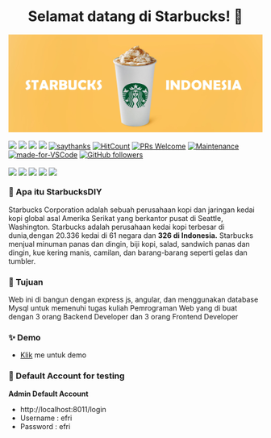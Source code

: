 <h1 align="center">Selamat datang di Starbucks! 👋</h1>

<p align="center">
  <img src="public/asset/banner1.jpg" widht="100"/>
</p>

[![](https://img.shields.io/github/issues/Syauqizaidan/GameINA?style=flat-square)](https://img.shields.io/github/issues/Syauqizaidan/GameINA?style=flat-square) ![](https://img.shields.io/github/stars/Syauqizaidan/GameINA?style=flat-square)
![](https://img.shields.io/github/forks/Syauqizaidan/GameINA?style=flat-square) ![](https://img.shields.io/github/license/Syauqizaidan/GameINA?style=flat-square) [![saythanks](https://img.shields.io/badge/say-thanks-ff69b4.svg?style=flat-square)](https://saythanks.io/to/efry678@gmail.com) [![HitCount](http://hits.dwyl.com/syauqizaidan/https://githubcom/Syauqizaidan/GameINA.svg)](http://hits.dwyl.com/syauqizaidan/https://githubcom/Efrii/Pemrog-WEB)  [![PRs Welcome](https://img.shields.io/badge/PRs-welcome-brightgreen.svg?style=flat-square)](http://makeapullrequest.com) [![Maintenance](https://img.shields.io/badge/Maintained%3F-yes-green.svg?style=flat-square)](https://GitHub.com/Naereen/StrapDown.js/graphs/commit-activity) [![made-for-VSCode](https://img.shields.io/badge/Made%20for-Atom-1f425f.svg?style=flat-square)](https://atom.io/) [![GitHub followers](https://img.shields.io/github/followers/syauqizaidan.svg?style=flat-square&label=Follow&maxAge=2592000)](https://github.com/Efrii?tab=followers)

<p align="center">
	
<img align="center" src="http://ForTheBadge.com/images/badges/built-with-love.svg"> <img align="center" src="http://ForTheBadge.com/images/badges/made-with-javascript.svg"> <img align="center" src="http://ForTheBadge.com/images/badges/makes-people-smile.svg"> <img align="center" src="http://ForTheBadge.com/images/badges/built-by-developers.svg"> 
<img align="center" src="https://forthebadge.com/images/badges/validated-html5.svg">
</p>

### 🎁 Apa itu StarbucksDIY
Starbucks Corporation adalah sebuah perusahaan kopi dan jaringan kedai kopi global asal Amerika Serikat yang berkantor pusat di Seattle, Washington. Starbucks adalah perusahaan kedai kopi terbesar di dunia,dengan 20.336 kedai di 61 negara dan **326 di Indonesia.** Starbucks menjual minuman panas dan dingin, biji kopi, salad, sandwich panas dan dingin, kue kering manis, camilan, dan barang-barang seperti gelas dan tumbler.

### 🤔 Tujuan 
Web ini di bangun dengan express js, angular, dan menggunakan database Mysql untuk memenuhi tugas kuliah Pemrograman Web yang di buat dengan 3 orang Backend Developer dan 3 orang Frontend Developer

### ✨ Demo
- <a href="http://starmindiy.mercedes1.host/">Klik</a> me untuk demo 

 ### 👤 Default Account for testing
	
**Admin Default Account**
- http://localhost:8011/login
- Username : efri
- Password : efri

